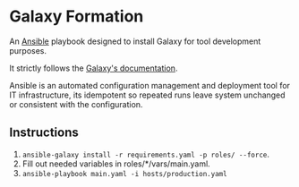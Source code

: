 # Galaxy Formation

An [Ansible](https://www.ansible.com) playbook designed to install Galaxy for
tool development purposes.

It strictly follows the
[Galaxy's documentation](https://galaxyproject.org/admin/get-galaxy/).

Ansible is an automated configuration management and deployment tool for IT
infrastructure, its idempotent so repeated runs leave system unchanged or
consistent with the configuration.

## Instructions

1. `ansible-galaxy install -r requirements.yaml -p roles/ --force`.
2. Fill out needed variables in roles/*/vars/main.yaml.
3. `ansible-playbook main.yaml -i hosts/production.yaml`

